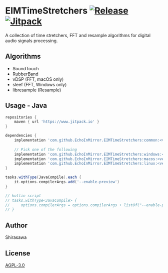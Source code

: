 # EIMTimeStretchers [![Release](https://github.com/EchoInMirror/EIMTimeStretchers/actions/workflows/release.yml/badge.svg)](https://github.com/EchoInMirror/EIMTimeStretchers/actions/workflows/release.yml) [![Jitpack](https://www.jitpack.io/v/EchoInMirror/EIMTimeStretchers.svg)](https://www.jitpack.io/#EchoInMirror/EIMTimeStretchers)

A collection of time stretchers, FFT and resample algorithms for digital audio signals processing.

## Algorithms

- SoundTouch
- RubberBand
- vDSP (FFT, macOS only)
- sleef (FFT, Windows only)
- libresample (Resample)

## Usage - Java

```groovy
repositories {
    maven { url 'https://www.jitpack.io' }
}

dependencies {
    implementation 'com.github.EchoInMirror.EIMTimeStretchers:common:<version>'
    
    // Pick one of the following
    implementation 'com.github.EchoInMirror.EIMTimeStretchers:windows:<version>'
    implementation 'com.github.EchoInMirror.EIMTimeStretchers:macos:<version>'
    implementation 'com.github.EchoInMirror.EIMTimeStretchers:linux:<version>'
}

tasks.withType(JavaCompile).each {
    it.options.compilerArgs.add('--enable-preview')
}

// kotlin script
// tasks.withType<JavaCompile> {
//     options.compilerArgs = options.compilerArgs + listOf("--enable-preview")
// }
```

## Author

Shirasawa

## License

[AGPL-3.0](LICENSE)
